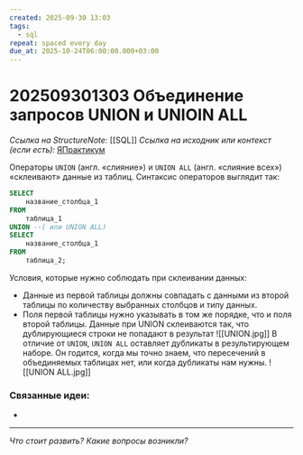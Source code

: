 ```yaml
---
created: 2025-09-30 13:03
tags:
  - sql
repeat: spaced every day
due_at: 2025-10-24T06:00:00.000+03:00
---
```

# 202509301303 Объединение запросов UNION и UNIOIN ALL

*Ссылка на StructureNote:* [[SQL]]
*Ссылка на исходник или контекст (если есть):* [ЯПрактикум](https://practicum.yandex.ru/learn/backend-nodejs/courses/a4214ab0-2146-4152-b90e-651bf4c7ca5e/sprints/564244/topics/1b53ba64-4733-4307-b1cd-4bdadedf0af9/lessons/c09a29eb-f91f-4feb-b246-e7703fc2493d/)

Операторы `UNION` (англ. «слияние») и `UNION ALL` (англ. «слияние всех») «склеивают» данные из таблиц. Синтаксис операторов выглядит так:

```sql
SELECT 
    название_столбца_1  
FROM 
    таблица_1
UNION --( или UNION ALL)
SELECT 
    название_столбца_1  
FROM 
    таблица_2;
```

Условия, которые нужно соблюдать при склеивании данных:

- Данные из первой таблицы должны совпадать с данными из второй таблицы по количеству выбранных столбцов и типу данных.
- Поля первой таблицы нужно указывать в том же порядке, что и поля второй таблицы.
Данные при UNION склеиваются так, что дублирующиеся строки не попадают в результат
![[UNION.jpg]]
В отличие от `UNION`, `UNION ALL` оставляет дубликаты в результирующем наборе. Он годится, когда мы точно знаем, что пересечений в объединяемых таблицах нет, или когда дубликаты нам нужны.
![[UNION ALL.jpg]]

### Связанные идеи:

* 

---

*Что стоит развить? Какие вопросы возникли?*
